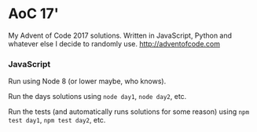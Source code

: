 # AoC 17'

My Advent of Code 2017 solutions. Written in JavaScript, Python and whatever
else I decide to randomly use. http://adventofcode.com

### JavaScript

Run using Node 8 (or lower maybe, who knows).

Run the days solutions using `node day1`, `node day2`, etc.

Run the tests (and automatically runs solutions for some reason) using `npm test
day1`, `npm test day2`, etc.
